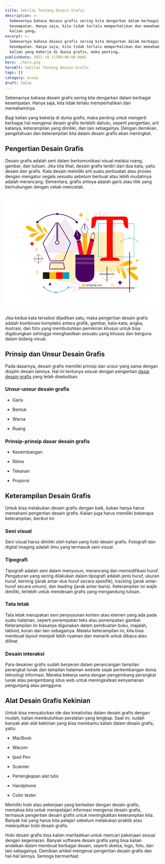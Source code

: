 ```yaml
---
title: Sekilas Tentang Desain Grafis
description: >-
  Sebenarnya bahasa desain grafis sering kita dengarkan dalam berbagai
  kesempatan. Hanya saja, kita tidak terlalu memperhatikan dan memahaminya. Bagi
  kalian yang…
excerpt: >-
  Sebenarnya bahasa desain grafis sering kita dengarkan dalam berbagai
  kesempatan. Hanya saja, kita tidak terlalu memperhatikan dan memahaminya. Bagi
  kalian yang bekerja di dunia grafis, maka penting…
publishDate: 2021-10-11T00:00:00.000Z
hero: ./hero.png
heroAlt: Sekilas Tentang Desain Grafis
tags: []
category: essay
draft: false
---
```


Sebenarnya bahasa desain grafis sering kita dengarkan dalam berbagai kesempatan. Hanya saja, kita tidak terlalu memperhatikan dan memahaminya.

Bagi kalian yang bekerja di dunia grafis, maka penting untuk mengerti berbagai hal mengenai desain grafis terlebih dahulu, seperti pengertian, arti katanya, keterampilan yang dimiliki, dan lain sebagainya. Dengan demikian, pengetahuan dan keterampilan kita dalam desain grafis akan meningkat.

## Pengertian Desain Grafis

Desain grafis adalah seni dalam berkomunikasi visual melalui ruang, gambar, dan tulisan. Jika kita lihat, desain grafis terdiri dari dua kata, yaitu desain dan grafis. Kata desain memiliki arti suatu perbuatan atau proses dengan mengatur segala sesuatu sebelum berbuat atau lebih mudahnya adalah merancang. Sementara, grafis artinya adalah garis atau titik yang berhubungan dengan cetak-mencetak.

![definisi desain grafis](./images/definisi-desain-grafis.png)

Jika kedua kata tersebut dijadikan satu, maka pengertian desain grafis adalah kombinasi kompleks antara grafik, gambar, kata-kata, angka, ilustrasi, dan foto yang membutuhkan pemikiran khusus untuk bisa digabungkan sehingga menghasilkan sesuatu yang khusus dan berguna dalam bidang visual.

## Prinsip dan Unsur Desain Grafis

Pada dasarnya, desain grafis memiliki prinsip dan unsur yang sama dengan disiplin desain lainnya. Hal ini tentunya sesuai dengan pengertian [dasar desain grafis](/blog/dasar-desain-grafis/) yang telah disebutkan.

### Unsur-unsur desain grafis

- Garis

- Bentuk

- Warna

- Ruang

### Prinsip-prinsip dasar desain grafis

- Keseimbangan

- Ritme

- Tekanan

- Proporsi

## Keterampilan Desain Grafis

Untuk bisa melakukan desain grafis dengan baik, bukan hanya harus memahami pengertian desain grafis. Kalian juga harus memiliki beberapa keterampilan, berikut ini:

### Seni visual

Seni visual harus dimiliki oleh kalian yang hobi desain grafis. Fotografi dan digital imaging adalah ilmu yang termasuk seni visual.

### Tipografi

Tipografi adalah seni dalam menyusun, merancang dan memodifikasi huruf. Pengaturan yang sering dilakukan dalam tipografi adalah jenis huruf, ukuran huruf, kerning (jarak antar-dua huruf secara spesifik), tracking (jarak antar-huruf secara umum), dan leading (jarak antar-baris). Keterampilan ini wajib dimiliki, terlebih untuk mendesain grafis yang mengandung tulisan.

### Tata letak

Tata letak merupakan seni penyusunan konten atau elemen yang ada pada suatu halaman, seperti penempatan teks atau penempatan gambar. Keterampilan ini biasanya digunakan dalam pembuatan buku, majalah, tabloid, koran dan lain sebagainya. Melalui keterampilan ini, kita bisa membuat layout menjadi lebih nyaman dan menarik untuk dibaca atau dilihat.

### Desain interaksi

Para desainer grafis sudah berperan dalam perancangan tampilan perangkat lunak dan tampilan halaman website sejak perkembangan dunia teknologi informasi. Mereka bekerja sama dengan pengembang perangkat lunak atau pengembang situs web untuk meningkatkan kenyamanan pengunjung atau pengguna.

## Alat Desain Grafis Kekinian

Untuk bisa menyalurkan ide dan kreativitas dalam desain grafis dengan mudah, kalian membutuhkan peralatan yang lengkap. Saat ini, sudah banyak alat-alat kekinian yang bisa membantu kalian dalam desain grafis, yaitu:

- MacBook

- Wacom

- Ipad Pen

- Scanner

- Perlengkapan alat tulis

- Handphone

- Color tester

Memiliki hobi atau pekerjaan yang berkaitan dengan desain grafis, memaksa kita untuk mempelajari informasi mengenai desain grafis, termasuk pengertian desain grafis untuk meningkatkan keterampilan kita. Banyak hal yang harus kita pelajari sebelum melakukan praktik atau melanjutkan hobi desain grafis.

Hobi desain grafis bisa kalian manfaatkan untuk mencari pekerjaan sesuai dengan kegemaran. Banyak software desain grafis yang bisa kalian andalkan dalam membuat berbagai desain, seperti sketsa, logo, foto, dan lain sebagainya. Demikian artikel mengenai pengertian desain grafis dan hal-hal lainnya. Semoga bermanfaat.
